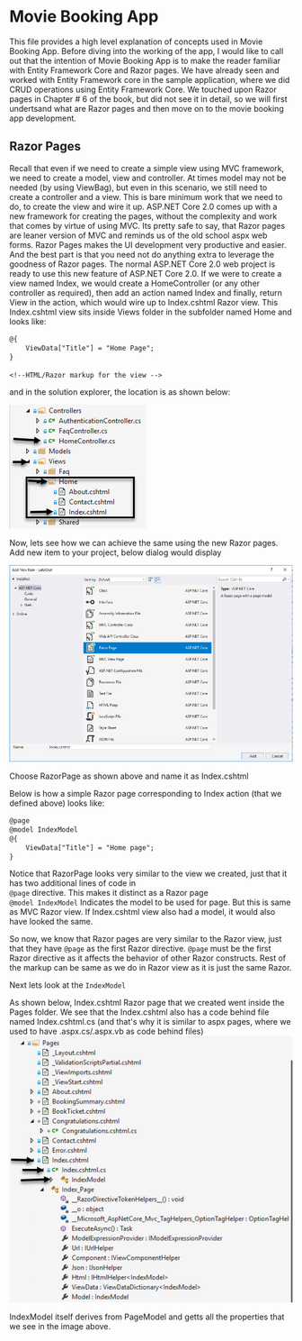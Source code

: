 # Movie Booking App

This file provides a high level explanation of concepts used in Movie Booking App. Before diving into the working of the app, I would like to call out that the intention of Movie Booking App is to make the reader familiar with Entity Framework Core and Razor pages. We have already seen and worked with Entity Framework core in the sample application, where we did CRUD operations using Entity Framework Core.
We touched upon Razor pages in Chapter # 6 of the book, but did not see it in detail, so we will first undertsand what are Razor pages and then move on to the movie booking app development.

## Razor Pages

Recall that even if we need to create a simple view using MVC framework, we need to create a model, view and controller. At times model may not be needed (by using ViewBag), but even in this scenario, we still need to create a controller and a view. This is bare minimum work that we need to do, to create the view and wire it up.
ASP.NET Core 2.0 comes up with a new framework for creating the pages, without the complexity and work that comes by virtue of using MVC. Its pretty safe to say, that Razor pages are leaner version of MVC and reminds us of the old school aspx web forms.
Razor Pages makes the UI development very productive and easier. And the best part is that you need not do anything extra to leverage the goodness of Razor pages. The normal ASP.NET Core 2.0 web project is ready to use this new feature of ASP.NET Core 2.0.
If we were to create a view named Index, we would create a HomeController (or any other controller as required), then add an action named Index and finally, return View in the action, which would wire up to Index.cshtml Razor view. This Index.cshtml view sits inside Views folder in the subfolder named Home and looks like:
```
@{
    ViewData["Title"] = "Home Page";
}

<!--HTML/Razor markup for the view -->
```

and in the solution explorer, the location is as shown below:

![Razor View](https://github.com/packtpavanr/.NET-Core-2.0-By-Example/blob/master/MovieBooking/wwwroot/images/RazorView.png)

Now, lets see how we can achieve the same using the new Razor pages. Add new item to your project, below dialog would display

![Add RazorPage](https://github.com/packtpavanr/.NET-Core-2.0-By-Example/blob/master/MovieBooking/wwwroot/images/RazorPage.png)

Choose RazorPage as shown above and name it as Index.cshtml

Below is how a simple Razor page corresponding to Index action (that we defined above) looks like:

```
@page
@model IndexModel
@{
    ViewData["Title"] = "Home page";
}
```

Notice that RazorPage looks very similar to the view we created, just that it has two additional lines of code in  
`@page` directive. This makes it distinct as a Razor page  
`@model IndexModel` Indicates the model to be used for page. But this is same as MVC Razor view. If Index.cshtml view also had a model, it would also have looked the same.  

So now, we know that Razor pages are very similar to the Razor view, just that they have `@page` as the first Razor directive. `@page` must be the first Razor directive as it affects the behavior of other Razor constructs.
Rest of the markup can be same as we do in Razor view as it is just the same Razor.

Next lets look at the `IndexModel`

As shown below, Index.cshtml Razor page that we created went inside the Pages folder. We see that the Index.cshtml also has a code behind file named Index.cshtml.cs (and that's why it is similar to aspx pages, where we used to have .aspx.cs/.aspx.vb as code behind files)  
![Index Model](https://github.com/packtpavanr/.NET-Core-2.0-By-Example/blob/master/MovieBooking/wwwroot/images/IndexModel.png)

IndexModel itself derives from PageModel and getts all the properties that we see in the image above.


